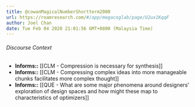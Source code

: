 ```yaml
---
title: @cowanMagicalNumberShortterm2000
url: https://roamresearch.com/#/app/megacoglab/page/U2ux1KqqF
author: Joel Chan
date: Tue Feb 04 2020 21:01:56 GMT+0800 (Malaysia Time)
---
```




###### Discourse Context

- **Informs::** [[CLM - Compression is necessary for synthesis]]
- **Informs::** [[CLM - Compressing complex ideas into more manageable chunks facilitates more complex thought]]
- **Informs::** [[QUE - What are some major phenomena around designers' exploration of design spaces and how might these map to characteristics of optimizers]]
